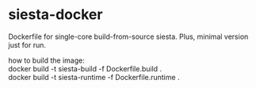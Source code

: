 # siesta-docker
Dockerfile for single-core build-from-source siesta. Plus, minimal version just for run.

how to build the image: \
docker build -t siesta-build -f Dockerfile.build . \
docker build -t siesta-runtime -f Dockerfile.runtime .
